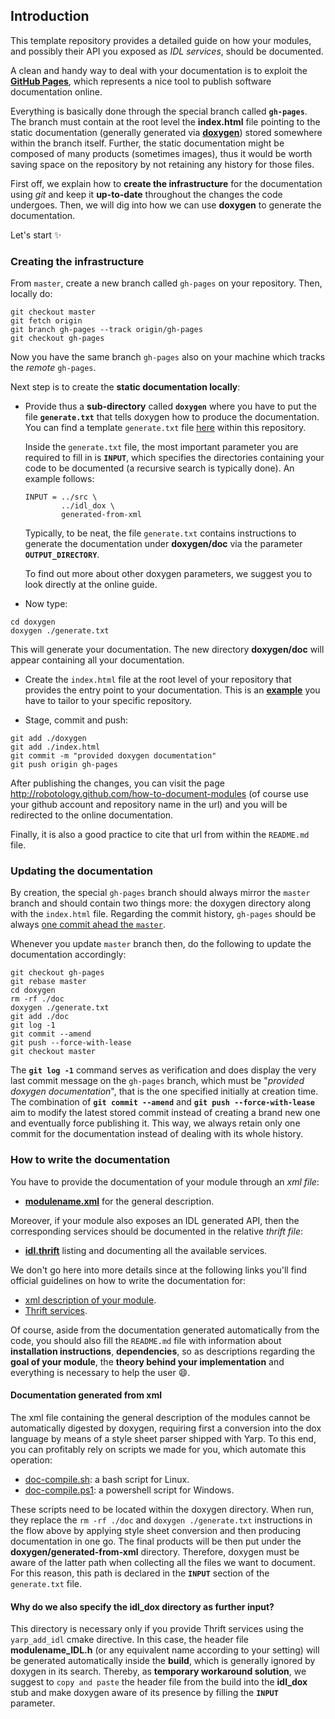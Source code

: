 ## Introduction

This template repository provides a detailed guide on how your modules, and possibly their API you exposed as _IDL services_, should be documented.

A clean and handy way to deal with your documentation is to exploit the [**GitHub Pages**](https://pages.github.com/), which represents a nice tool to publish software documentation online.

Everything is basically done through the special branch called **`gh-pages`**. The branch must contain at the root level the **index.html** file pointing to the static documentation (generally generated via [**doxygen**](www.doxygen.org)) stored somewhere within the branch itself. Further, the static documentation might be composed of many products (sometimes images), thus it would be worth saving space on the repository by not retaining any history for those files.

First off, we explain how to **create the infrastructure** for the documentation using _git_ and keep it **up-to-date** throughout the changes the code undergoes. Then, we will dig into how we can use **doxygen** to generate the documentation.

Let's start :sparkles:

### Creating the infrastructure
From `master`, create a new branch called `gh-pages` on your repository. Then, locally do:

```
git checkout master
git fetch origin
git branch gh-pages --track origin/gh-pages
git checkout gh-pages
```
Now you have the same branch `gh-pages` also on your machine which tracks the _remote_ `gh-pages`.

Next step is to create the **static documentation locally**:
- Provide thus a **sub-directory** called **`doxygen`** where you have to put the file **`generate.txt`** that tells doxygen how to produce the documentation.
You can find a template `generate.txt` file [here](https://github.com/robotology/how-to-document-modules/blob/gh-pages/doxygen/generate.txt) within this repository.

    Inside the `generate.txt` file, the most important parameter you are required to fill in is **`INPUT`**, which specifies the directories containing your code to be documented (a recursive search is typically done). An example follows:
    ```
    INPUT = ../src \
            ../idl_dox \
            generated-from-xml
    ```
    Typically, to be neat, the file `generate.txt` contains instructions to generate the documentation under **doxygen/doc** via the parameter **`OUTPUT_DIRECTORY`**.

    To find out more about other doxygen parameters, we suggest you to look directly at the online guide.

- Now type:
```
cd doxygen
doxygen ./generate.txt
 ```
 This will generate your documentation. The new directory **doxygen/doc** will appear containing all your documentation.

- Create the `index.html` file at the root level of your repository that provides the entry point to your documentation. This is an [**example**](https://github.com/robotology/how-to-document-modules/blob/gh-pages/index.html) you have to tailor to your specific repository.

- Stage, commit and push:
```
git add ./doxygen
git add ./index.html
git commit -m "provided doxygen documentation"
git push origin gh-pages
```

After publishing the changes, you can visit the page http://robotology.github.com/how-to-document-modules (of course use your github account and repository name in the url) and you will be redirected to the online documentation.

Finally, it is also a good practice to cite that url from within the `README.md` file.


### Updating the documentation
By creation, the special `gh-pages` branch should always mirror the `master` branch and should contain two things more: the doxygen directory along with the `index.html` file. Regarding the commit history, `gh-pages` should be always [one commit ahead the `master`](https://github.com/robotology/how-to-document-modules/network).

Whenever you update `master` branch then, do the following to update the documentation accordingly:

```
git checkout gh-pages
git rebase master
cd doxygen
rm -rf ./doc
doxygen ./generate.txt
git add ./doc
git log -1
git commit --amend
git push --force-with-lease
git checkout master
```
The **`git log -1`** command serves as verification and does display the very last commit message on the `gh-pages` branch, which must be "*provided doxygen documentation*", that is the one specified initially at creation time. The combination of **`git commit --amend`** and **`git push --force-with-lease`** aim to modify the latest stored commit instead of creating a brand new one and eventually force publishing it. This way, we always retain only one commit for the documentation instead of dealing with its whole history.

### How to write the documentation

You have to provide the documentation of your module through an _xml file_:

- [**modulename.xml**](https://github.com/robotology/how-to-document-modules/blob/master/how-to-document-modules.xml) for the general description.

Moreover, if your module also exposes an IDL generated API, then the corresponding services should be documented in the relative _thrift file_:

- [**idl.thrift**](https://github.com/robotology/how-to-document-modules/blob/master/src/idl.thrift) listing and documenting all the available services.

We don't go here into more details since at the following links you'll find official guidelines on how to write the documentation for:
- [xml description of your module](http://www.yarp.it/yarpmanager.html#module).
- [Thrift services](http://www.yarp.it/thrift_tutorial_simple.html).

Of course, aside from the documentation generated automatically from the code, you should also fill the `README.md` file with information about **installation instructions**, **dependencies**, so as descriptions regarding the **goal of your module**, the **theory behind your implementation** and everything is necessary to help the user :smile:.

#### Documentation generated from xml
The xml file containing the general description of the modules cannot be automatically digested by doxygen, requiring first a conversion into the dox language by means of a style sheet parser shipped with Yarp. To this end, you can profitably rely on scripts we made for you, which automate this operation:
- [doc-compile.sh](https://github.com/robotology/how-to-document-modules/blob/gh-pages/doxygen/doc-compile.sh): a bash script for Linux.
- [doc-compile.ps1](https://github.com/robotology/how-to-document-modules/blob/gh-pages/doxygen/doc-compile.ps1): a powershell script for Windows.

These scripts need to be located within the doxygen directory. When run, they replace the `rm -rf ./doc` and `doxygen ./generate.txt` instructions in the flow above by applying style sheet conversion and then producing documentation in one go. The final products will be then put under the **doxygen/generated-from-xml** directory. Therefore, doxygen must be aware of the latter path when collecting all the files we want to document. For this reason, this path is declared in the **`INPUT`** section of the `generate.txt` file.

#### Why do we also specify the **idl_dox** directory as further input?
This directory is necessary only if you provide Thrift services using the `yarp_add_idl` cmake directive. In this case, the header file **modulename_IDL.h** (or any equivalent name according to your setting) will be generated automatically inside the **build**, which is generally ignored by doxygen in its search. Thereby, as **temporary workaround solution**, we suggest to `copy and paste` the header file from the build into the **idl_dox** stub and make doxygen aware of its presence by filling the **`INPUT`** parameter.
